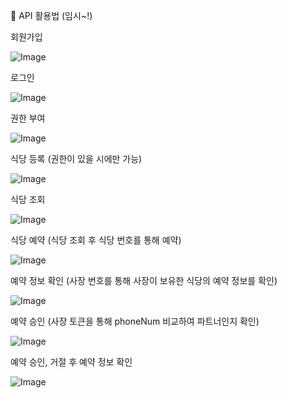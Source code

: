 🍏 API 활용법 (임시~!)

회원가입

![Image](https://github.com/IamAnjaehyun/fastcampus-project-board/assets/101981639/cad8e557-3e73-42ab-b9a7-4f273c4bc8e8)

로그인

![Image](https://github.com/IamAnjaehyun/fastcampus-project-board/assets/101981639/95a82189-255c-4ef4-981b-98d8c95168ef)

권한 부여

![Image](https://github.com/IamAnjaehyun/fastcampus-project-board/assets/101981639/8616bb5a-e5eb-446a-bffc-34451b387c5d)

식당 등록 (권한이 있을 시에만 가능)

![Image](https://github.com/IamAnjaehyun/fastcampus-project-board/assets/101981639/6296b66f-4c33-4603-a2c9-a31479c57c4c)

식당 조회

![Image](https://github.com/IamAnjaehyun/fastcampus-project-board/assets/101981639/aa669d88-684a-4974-b24a-d0c06870da66)

식당 예약 (식당 조회 후 식당 번호를 통해 예약)

![Image](https://github.com/IamAnjaehyun/fastcampus-project-board/assets/101981639/6f2c652b-a87b-4df0-b9e4-908b38eb7f8b)

예약 정보 확인 (사장 번호를 통해 사장이 보유한 식당의 예약 정보를 확인)

![Image](https://github.com/IamAnjaehyun/fastcampus-project-board/assets/101981639/b773145b-2619-4e94-a468-69b9c0a4e66f)

예약 승인 (사장 토큰을 통해 phoneNum 비교하여 파트너인지 확인)

![Image](https://github.com/IamAnjaehyun/fastcampus-project-board/assets/101981639/5bb9893c-484b-4d25-94d6-af1d2850305b)

예약 승인, 거절 후 예약 정보 확인

![Image](https://github.com/IamAnjaehyun/fastcampus-project-board/assets/101981639/4640c8bb-c048-4243-9bbc-a24ee01c1df4)